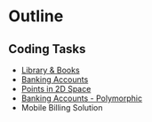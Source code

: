 # Outline

## Coding Tasks
* [Library & Books](task-1.md)
* [Banking Accounts](task-2.md)
* [Points in 2D Space](task-3.md)
* [Banking Accounts - Polymorphic](task-4.md)
* Mobile Billing Solution


